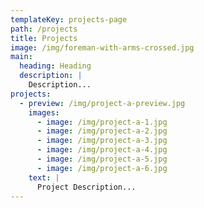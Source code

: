 ```yaml
---
templateKey: projects-page
path: /projects
title: Projects
image: /img/foreman-with-arms-crossed.jpg
main:
  heading: Heading
  description: |
    Description...
projects:
  - preview: /img/project-a-preview.jpg
    images:
      - image: /img/project-a-1.jpg
      - image: /img/project-a-2.jpg
      - image: /img/project-a-3.jpg
      - image: /img/project-a-4.jpg
      - image: /img/project-a-5.jpg
      - image: /img/project-a-6.jpg
    text: |
      Project Description...
---
```

